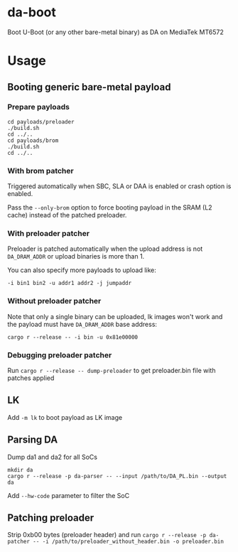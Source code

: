 # da-boot
Boot U-Boot (or any other bare-metal binary) as DA on MediaTek MT6572

# Usage
## Booting generic bare-metal payload
### Prepare payloads
```
cd payloads/preloader
./build.sh
cd ../..
cd payloads/brom
./build.sh
cd ../..
```

### With brom patcher
Triggered automatically when SBC, SLA or DAA is enabled or crash option is enabled.

Pass the `--only-brom` option to force booting payload in the SRAM (L2 cache) instead of the patched preloader.

### With preloader patcher
Preloader is patched automatically when the upload address is not `DA_DRAM_ADDR` or upload binaries is more than 1.

You can also specify more payloads to upload like:
```
-i bin1 bin2 -u addr1 addr2 -j jumpaddr
```

### Without preloader patcher
Note that only a single binary can be uploaded, lk images won't work and the payload must have `DA_DRAM_ADDR` base address:
```
cargo r --release -- -i bin -u 0x81e00000
```

### Debugging preloader patcher
Run `cargo r --release -- dump-preloader` to get preloader.bin file with patches applied

## LK
Add `-m lk` to boot payload as LK image

## Parsing DA
Dump da1 and da2 for all SoCs
```
mkdir da
cargo r --release -p da-parser -- --input /path/to/DA_PL.bin --output da
```
Add `--hw-code` parameter to filter the SoC

## Patching preloader
Strip 0xb00 bytes (preloader header) and run `cargo r --release -p da-patcher -- -i /path/to/preloader_without_header.bin -o preloader.bin`
